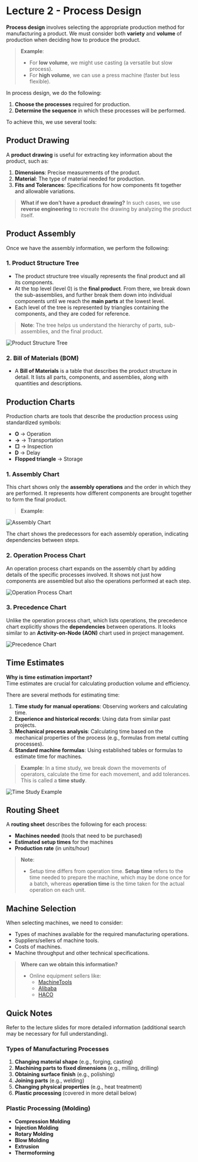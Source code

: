 # Lecture 2 - Process Design

**Process design** involves selecting the appropriate production method for manufacturing a product. We must consider both **variety** and **volume** of production when deciding how to produce the product.

> **Example**: 
> - For **low volume**, we might use casting (a versatile but slow process).
> - For **high volume**, we can use a press machine (faster but less flexible).

In process design, we do the following:
1. **Choose the processes** required for production.
2. **Determine the sequence** in which these processes will be performed.

To achieve this, we use several tools:

## Product Drawing

A **product drawing** is useful for extracting key information about the product, such as:
1. **Dimensions**: Precise measurements of the product.
2. **Material**: The type of material needed for production.
3. **Fits and Tolerances**: Specifications for how components fit together and allowable variations.

> **What if we don’t have a product drawing?**
> In such cases, we use **reverse engineering** to recreate the drawing by analyzing the product itself.

## Product Assembly

Once we have the assembly information, we perform the following:

### 1. Product Structure Tree
- The product structure tree visually represents the final product and all its components.
- At the top level (level 0) is the **final product**. From there, we break down the sub-assemblies, and further break them down into individual components until we reach the **main parts** at the lowest level.
- Each level of the tree is represented by triangles containing the components, and they are coded for reference.

> **Note**: The tree helps us understand the hierarchy of parts, sub-assemblies, and the final product.

![Product Structure Tree](image-1.png)

### 2. Bill of Materials (BOM)
- A **Bill of Materials** is a table that describes the product structure in detail. It lists all parts, components, and assemblies, along with quantities and descriptions.

## Production Charts

Production charts are tools that describe the production process using standardized symbols:
- **O** → Operation
- **→** → Transportation
- **□** → Inspection
- **D** → Delay
- **Flopped triangle** → Storage

### 1. Assembly Chart
This chart shows only the **assembly operations** and the order in which they are performed. It represents how different components are brought together to form the final product.

> **Example**:  
> 
![Assembly Chart](image-3.png)
 
The chart shows the predecessors for each assembly operation, indicating dependencies between steps.

### 2. Operation Process Chart
An operation process chart expands on the assembly chart by adding details of the specific processes involved. It shows not just how components are assembled but also the operations performed at each step.

![Operation Process Chart](image-4.png)

### 3. Precedence Chart
Unlike the operation process chart, which lists operations, the precedence chart explicitly shows the **dependencies** between operations. It looks similar to an **Activity-on-Node (AON)** chart used in project management.

![Precedence Chart](image-5.png)

## Time Estimates

**Why is time estimation important?**  
Time estimates are crucial for calculating production volume and efficiency. 

There are several methods for estimating time:
1. **Time study for manual operations**: Observing workers and calculating time.
2. **Experience and historical records**: Using data from similar past projects.
3. **Mechanical process analysis**: Calculating time based on the mechanical properties of the process (e.g., formulas from metal cutting processes).
4. **Standard machine formulas**: Using established tables or formulas to estimate time for machines.

> **Example**: In a time study, we break down the movements of operators, calculate the time for each movement, and add tolerances. This is called a **time study**.
>
![Time Study Example](image-6.png)

## Routing Sheet

A **routing sheet** describes the following for each process:
- **Machines needed** (tools that need to be purchased)
- **Estimated setup times** for the machines
- **Production rate** (in units/hour)

> **Note**: 
> - Setup time differs from operation time. **Setup time** refers to the time needed to prepare the machine, which may be done once for a batch, whereas **operation time** is the time taken for the actual operation on each unit.

## Machine Selection

When selecting machines, we need to consider:
- Types of machines available for the required manufacturing operations.
- Suppliers/sellers of machine tools.
- Costs of machines.
- Machine throughput and other technical specifications.

> **Where can we obtain this information?**
> 
> - Online equipment sellers like:
>   - [MachineTools](https://www.machinetools.com)
>   - [Alibaba](https://www.alibaba.com)
>   - [HACO](https://www.haco.com/en)

## Quick Notes

Refer to the lecture slides for more detailed information (additional search may be necessary for full understanding).

### Types of Manufacturing Processes

1. **Changing material shape** (e.g., forging, casting)
2. **Machining parts to fixed dimensions** (e.g., milling, drilling)
3. **Obtaining surface finish** (e.g., polishing)
4. **Joining parts** (e.g., welding)
5. **Changing physical properties** (e.g., heat treatment)
6. **Plastic processing** (covered in more detail below)

### Plastic Processing (Molding)
- **Compression Molding**
- **Injection Molding**
- **Rotary Molding**
- **Blow Molding**
- **Extrusion**
- **Thermoforming**

